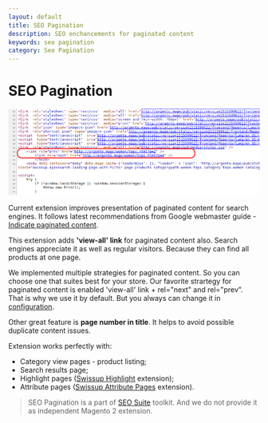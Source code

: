```yaml
---
layout: default
title: SEO Pagination
description: SEO enchancements for paginated content
keywords: seo pagination
category: Seo Pagination
---
```


# SEO Pagination

![Rel="next" and rel="prev"](/images/m2/seo-pager/example.png)

Current extension improves presentation of paginated content for search engines. It follows latest recommendations from Google webmaster guide - [Indicate paginated content](https://support.google.com/webmasters/answer/1663744).

This extension adds **'view-all' link** for paginated content also. Search engines appreciate it as well as regular visitors. Because they can find all products at one page.

We implemented multiple strategies for paginated content. So you can choose one that suites best for your store. Our favorite strartegy for paginated content is enabled 'view-all' link + rel="next" and rel="prev". That is why we use it by default. But you always can change it in [configuration](configuration/).

Other great feature is **page number in title**. It helps to avoid possible duplicate content issues.

Extension works perfectly with:

 -  Category view pages - product listing;
 -  Search results page;
 -  Highlight pages ([Swissup Highlight](https://swissuplabs.com/custom-product-list-extension-for-magento-2.html) extension);
 -  Attribute pages ([Swissup Attribute Pages](https://swissuplabs.com/attributes-and-brands-pages-for-magento-2.html) extension).

> SEO Pagination is a part of [SEO Suite](../seo-suite/) toolkit. And we do not provide it as independent Magento 2 extension.